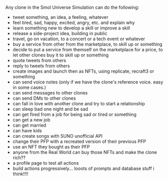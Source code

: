 Any clone in the Smol Universe Simulation can do the following:

- tweet something, an idea, a feeling, whatever
- feel tired, sad, happy, excited, angry, etc. and explain why
- learn something new to develop a skill or improve a skill
- release a side-project idea, building in public
- travel, go on vacation, to a concert or a tech event or whatever
- buy a service from other from the marketplace, to skill up or something
- decide to put a service from themself on the marketplace for a price, to let
  other clones buy it to skill up or something
- quote tweets from others
- reply to tweets from others
- create images and launch then as NFTs, using replicate, recraft3 or something
- can send voice notes (only if we have the clone's reference voice. easy in
  some cases.)
- can send messages to other clones
- can send DMs to other clones
- can fall in love with another clone and try to start a relationship
- can sleep bad one night and be sad
- can get fired from a job for being sad or tired or something
- can get a new job
- can get married
- can have kids
- can create songs with SUNO unofficial API
- change their PFP with a recreated version of their previous PFP
- use an NFT they bought as their PFP
- anyone from the Real World can buy those NFTs and make the clone rich??
- a profile page to test all actions
- build actions progressively... looots of prompts and database stuff i
  think!!!!
